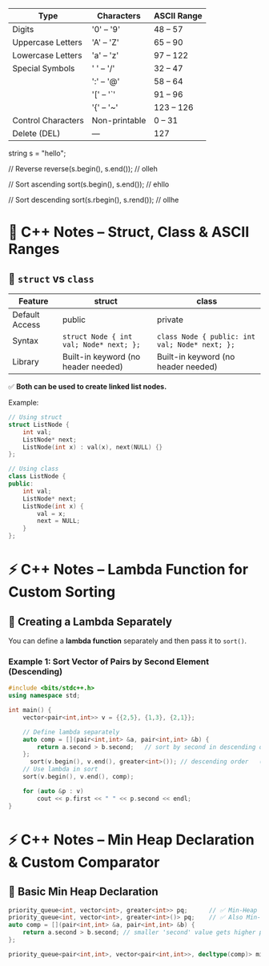 | Type               | Characters    | ASCII Range |
| ------------------ | ------------- | ----------- |
| Digits             | '0' – '9'     | 48 – 57     |
| Uppercase Letters  | 'A' – 'Z'     | 65 – 90     |
| Lowercase Letters  | 'a' – 'z'     | 97 – 122    |
| Special Symbols    | ' ' – '/'     | 32 – 47     |
|                    | ':' – '@'     | 58 – 64     |
|                    | '[' – '`'     | 91 – 96     |
|                    | '{' – '~'     | 123 – 126   |
| Control Characters | Non-printable | 0 – 31      |
| Delete (DEL)       | —             | 127         |


string s = "hello";

// Reverse
reverse(s.begin(), s.end());   // olleh

// Sort ascending
sort(s.begin(), s.end());      // ehllo

// Sort descending
sort(s.rbegin(), s.rend());    // ollhe


# 🧠 C++ Notes – Struct, Class & ASCII Ranges

## 🔹 `struct` vs `class`

| Feature | struct | class |
|----------|---------|--------|
| Default Access | public | private |
| Syntax | `struct Node { int val; Node* next; };` | `class Node { public: int val; Node* next; };` |
| Library | Built-in keyword (no header needed) | Built-in keyword (no header needed) |

✅ **Both can be used to create linked list nodes.**

Example:
```cpp
// Using struct
struct ListNode {
    int val;
    ListNode* next;
    ListNode(int x) : val(x), next(NULL) {}
};

// Using class
class ListNode {
public:
    int val;
    ListNode* next;
    ListNode(int x) {
        val = x;
        next = NULL;
    }
};
````

# ⚡ C++ Notes – Lambda Function for Custom Sorting

## 🔹 Creating a Lambda Separately

You can define a **lambda function** separately and then pass it to `sort()`.

### Example 1: Sort Vector of Pairs by Second Element (Descending)
```cpp
#include <bits/stdc++.h>
using namespace std;

int main() {
    vector<pair<int,int>> v = {{2,5}, {1,3}, {2,1}};

    // Define lambda separately
    auto comp = [](pair<int,int> &a, pair<int,int> &b) {
        return a.second > b.second;   // sort by second in descending order
    };
      sort(v.begin(), v.end(), greater<int>()); // descending order   ()imp after grter 
    // Use lambda in sort
    sort(v.begin(), v.end(), comp);

    for (auto &p : v)
        cout << p.first << " " << p.second << endl;
}
````

# ⚡ C++ Notes – Min Heap Declaration & Custom Comparator

## 🔹 Basic Min Heap Declaration

```cpp
priority_queue<int, vector<int>, greater<int>> pq;      // ✅ Min-Heap
priority_queue<int, vector<int>, greater<int>()> pq;    // ✅ Also Min-Heap (with parentheses)
auto comp = [](pair<int,int> &a, pair<int,int> &b) {
    return a.second > b.second; // smaller 'second' value gets higher priority
};

priority_queue<pair<int,int>, vector<pair<int,int>>, decltype(comp)> minHeap(comp);
````
